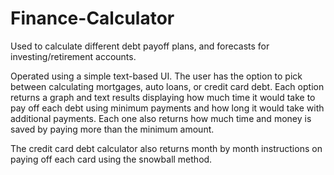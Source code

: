 # Finance-Calculator
Used to calculate different debt payoff plans, and forecasts for investing/retirement accounts.

Operated using a simple text-based UI. The user has the option to pick between calculating mortgages, auto loans, or credit card debt. Each option returns a graph and text results displaying how much time it would take to pay off each debt using minimum payments and how long it would take with additional payments. Each one also returns how much time and money is saved by paying more than the minimum amount.

The credit card debt calculator also returns month by month instructions on paying off each card using the snowball method.
